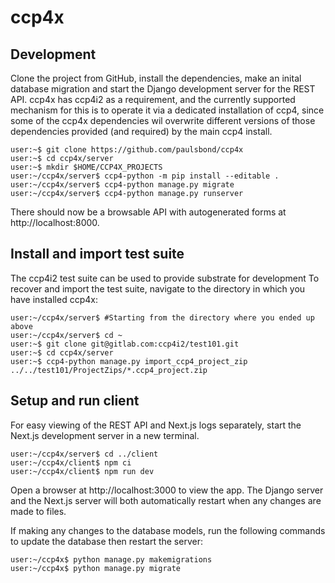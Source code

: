 # ccp4x

## Development

Clone the project from GitHub,
install the dependencies, make an inital database migration
and start the Django development server for the REST API.
ccp4x has ccp4i2 as a requirement, and the currently supported mechanism
for this is to operate it via a dedicated installation of ccp4, since some
of the ccp4x dependencies wil overwrite different versions of those dependencies
provided (and required) by the main ccp4 install.

```console
user:~$ git clone https://github.com/paulsbond/ccp4x
user:~$ cd ccp4x/server
user:~$ mkdir $HOME/CCP4X_PROJECTS
user:~/ccp4x/server$ ccp4-python -m pip install --editable .
user:~/ccp4x/server$ ccp4-python manage.py migrate
user:~/ccp4x/server$ ccp4-python manage.py runserver
```

There should now be a browsable API with autogenerated forms
at http://localhost:8000.

## Install and import test suite

The ccp4i2 test suite can be used to provide substrate for development
To recover and import the test suite, navigate to the directory in which you have installed ccp4x:

```console
user:~/ccp4x/server$ #Starting from the directory where you ended up above
user:~/ccp4x/server$ cd ~
user:~$ git clone git@gitlab.com:ccp4i2/test101.git
user:~$ cd ccp4x/server
user:~$ ccp4-python manage.py import_ccp4_project_zip ../../test101/ProjectZips/*.ccp4_project.zip
```

## Setup and run client

For easy viewing of the REST API and Next.js logs separately,
start the Next.js development server in a new terminal.

```console
user:~/ccp4x/server$ cd ../client
user:~/ccp4x/client$ npm ci
user:~/ccp4x/client$ npm run dev
```

Open a browser at http://localhost:3000 to view the app.
The Django server and the Next.js server
will both automatically restart
when any changes are made to files.

If making any changes to the database models,
run the following commands to update the database
then restart the server:

```console
user:~/ccp4x$ python manage.py makemigrations
user:~/ccp4x$ python manage.py migrate
```
